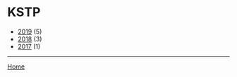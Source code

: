 # KSTP

  * [2019](./kstp-2019.md/) (5)
  * [2018](./kstp-2018.md/) (3)
  * [2017](./kstp-2017.md/) (1)

----

[Home](../)
